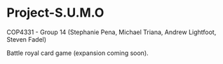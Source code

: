 # Project-S.U.M.O
COP4331 - Group 14 (Stephanie Pena, Michael Triana, Andrew Lightfoot, Steven Fadel) 

Battle royal card game (expansion coming soon). 
